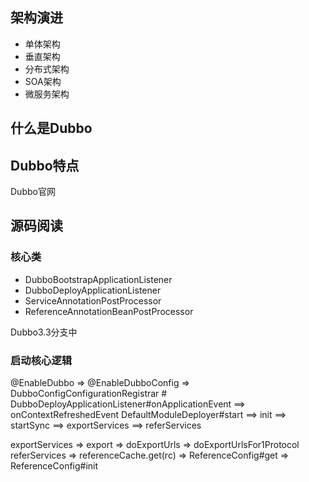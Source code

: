 ## 架构演进
- 单体架构
- 垂直架构
- 分布式架构
- SOA架构
- 微服务架构

## 什么是Dubbo

## Dubbo特点
Dubbo官网


## 源码阅读

### 核心类
- DubboBootstrapApplicationListener
- DubboDeployApplicationListener
- ServiceAnnotationPostProcessor
- ReferenceAnnotationBeanPostProcessor

Dubbo3.3分支中

### 启动核心逻辑
@EnableDubbo => @EnableDubboConfig => DubboConfigConfigurationRegistrar # 
DubboDeployApplicationListener#onApplicationEvent ==> onContextRefreshedEvent
DefaultModuleDeployer#start ==> init ==> startSync ==> exportServices ==> referServices

exportServices => export => doExportUrls => doExportUrlsFor1Protocol
referServices => referenceCache.get(rc) => ReferenceConfig#get => ReferenceConfig#init
